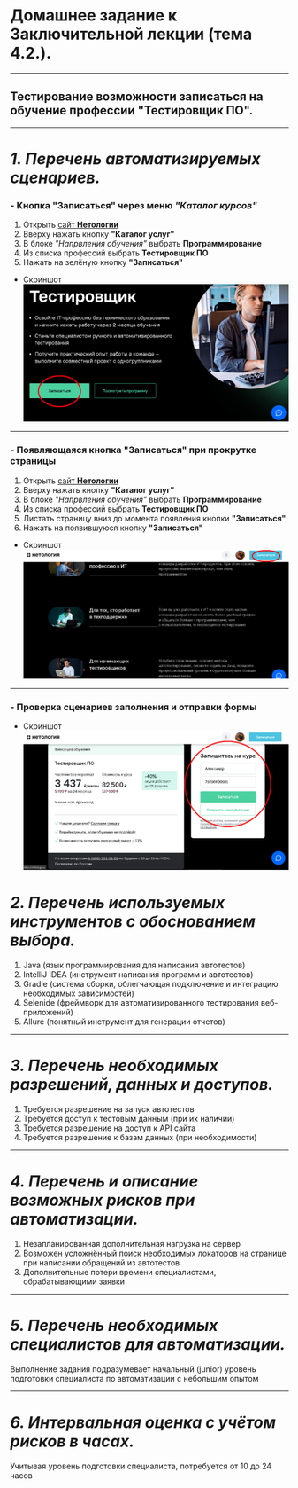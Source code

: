 # Домашнее задание к Заключительной лекции (тема 4.2.).
***
## **Тестирование возможности записаться на обучение профессии "Тестировщик ПО".**
***
# _1. Перечень автоматизируемых сценариев._
### - Кнопка **"Записаться"** через меню _"Каталог курсов"_
1. Открыть [сайт **Нетологии**](https://netology.ru/)
2. Вверху нажать кнопку **"Каталог услуг"**
3. В блоке _"Напрвления обучения"_ выбрать **Программирование**
4. Из списка профессий выбрать **Тестировщик ПО**
5. Нажать на зелёную кнопку **"Записаться"**
- Скриншот
![Button](https://github.com/SKS81/FinalHW/blob/main/screens/001.png?raw=true "Кнопка Записаться")
***
### - Появляющаяся кнопка **"Записаться"** при прокрутке страницы
1. Открыть [сайт **Нетологии**](https://netology.ru/)
2. Вверху нажать кнопку **"Каталог услуг"**
3. В блоке _"Напрвления обучения"_ выбрать **Программирование**
4. Из списка профессий выбрать **Тестировщик ПО**
5. Листать страницу вниз до момента появления кнопки **"Записаться"**
6. Нажать на появившуюся кнопку **"Записаться"**
- Скриншот
![Button](https://github.com/SKS81/FinalHW/blob/main/screens/002.png?raw=true "Кнопка Записаться")
***
### - Проверка сценариев заполнения и отправки формы
- Скриншот
  ![Button](https://github.com/SKS81/FinalHW/blob/main/screens/003.png?raw=true "Форма")












# _2. Перечень используемых инструментов с обоснованием выбора._
1. Java (язык программирования для написания автотестов)
2. IntelliJ IDEA (инструмент написания программ и автотестов)
3. Gradle (система сборки, облегчающая подключение и интеграцию необходимых зависимостей)
4. Selenide (фреймворк для автоматизированного тестирования веб-приложений)
5. Allure (понятный инструмент для генерации отчетов)
***
# _3. Перечень необходимых разрешений, данных и доступов._
1. Требуется разрешение на запуск автотестов
2. Требуется доступ к тестовым данным (при их наличии)
3. Требуется разрешение на доступ к API сайта
4. Требуется разрешение к базам данных (при необходимости)
***
# _4. Перечень и описание возможных рисков при автоматизации._
1. Незапланированная дополнительная нагрузка на сервер
2. Возможен усложнённый поиск необходимых локаторов на странице при написании обращений из автотестов
3. Дополнительные потери времени специалистами, обрабатывающими заявки
***
# _5. Перечень необходимых специалистов для автоматизации._
Выполнение задания подразумевает начальный (junior) уровень подготовки специалиста по автоматизации с небольшим опытом
***
# _6. Интервальная оценка с учётом рисков в часах._
Учитывая уровень подготовки специалиста, потребуется от 10 до 24 часов